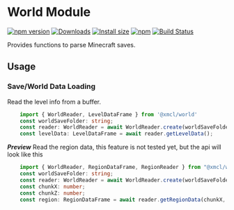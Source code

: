# World Module

[![npm version](https://img.shields.io/npm/v/@xmcl/world.svg)](https://www.npmjs.com/package/@xmcl/world)
[![Downloads](https://img.shields.io/npm/dm/@xmcl/world.svg)](https://npmjs.com/@xmcl/world)
[![Install size](https://packagephobia.now.sh/badge?p=@xmcl/world)](https://packagephobia.now.sh/result?p=@xmcl/world)
[![npm](https://img.shields.io/npm/l/@xmcl/minecraft-launcher-core.svg)](https://github.com/voxelum/minecraft-launcher-core-node/blob/master/LICENSE)
[![Build Status](https://github.com/voxelum/minecraft-launcher-core-node/workflows/Build/badge.svg)](https://github.com/Voxelum/minecraft-launcher-core-node/actions?query=workflow%3ABuild)

Provides functions to parse Minecraft saves.

## Usage

### Save/World Data Loading

Read the level info from a buffer.

```ts
    import { WorldReader, LevelDataFrame } from '@xmcl/world'
    const worldSaveFolder: string;
    const reader: WorldReader = await WorldReader.create(worldSaveFolder);
    const levelData: LevelDataFrame = await reader.getLevelData();
```

***Preview*** Read the region data, this feature is not tested yet, but the api will look like this

```ts
    import { WorldReader, RegionDataFrame, RegionReader } from "@xmcl/world";
    const worldSaveFolder: string;
    const reader: WorldReader = await WorldReader.create(worldSaveFolder);
    const chunkX: number;
    const chunkZ: number;
    const region: RegionDataFrame = await reader.getRegionData(chunkX, chunkZ);
```
